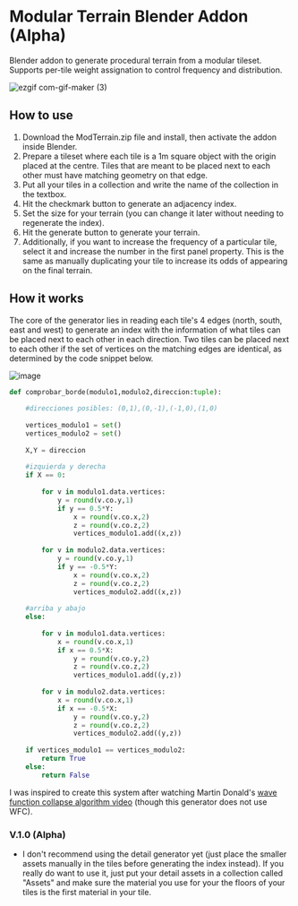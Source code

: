 # Modular Terrain Blender Addon (Alpha)
Blender addon to generate procedural terrain from a modular tileset. Supports per-tile weight assignation to control frequency and distribution.

![ezgif com-gif-maker (3)](https://user-images.githubusercontent.com/92323990/174451516-560c75f2-d121-445f-8c9b-b18d96c7fcea.gif)

## How to use
1. Download the ModTerrain.zip file and install, then activate the addon inside Blender.
2. Prepare a tileset where each tile is a 1m square object with the origin placed at the centre. Tiles that are meant to be placed next to each other must have matching geometry on that edge.
3. Put all your tiles in a collection and write the name of the collection in the textbox.
4. Hit the checkmark button to generate an adjacency index.
5. Set the size for your terrain (you can change it later without needing to regenerate the index).
6. Hit the generate button to generate your terrain.
7. Additionally, if you want to increase the frequency of a particular tile, select it and increase the number in the first panel property. This is the same as manually duplicating your tile to increase its odds of appearing on the final terrain.

## How it works
The core of the generator lies in reading each tile's 4 edges (north, south, east and west) to generate an index with the information of what tiles can be placed next to each other in each direction. Two tiles can be placed next to each other if the set of vertices on the matching edges are identical, as determined by the code snippet below.

![image](https://user-images.githubusercontent.com/92323990/174450654-37e7652e-58df-43cc-85e5-98d65d2dc3d8.png)


```python
def comprobar_borde(modulo1,modulo2,direccion:tuple):
    
    #direcciones posibles: (0,1),(0,-1),(-1,0),(1,0)
    
    vertices_modulo1 = set()
    vertices_modulo2 = set()
    
    X,Y = direccion
    
    #izquierda y derecha
    if X == 0:
    
        for v in modulo1.data.vertices:
            y = round(v.co.y,1)
            if y == 0.5*Y:
                x = round(v.co.x,2)
                z = round(v.co.z,2)
                vertices_modulo1.add((x,z))
                
        for v in modulo2.data.vertices:
            y = round(v.co.y,1)
            if y == -0.5*Y:
                x = round(v.co.x,2)
                z = round(v.co.z,2)
                vertices_modulo2.add((x,z))
    
    #arriba y abajo      
    else:
        
        for v in modulo1.data.vertices:
            x = round(v.co.x,1)
            if x == 0.5*X:
                y = round(v.co.y,2)
                z = round(v.co.z,2)
                vertices_modulo1.add((y,z))
                
        for v in modulo2.data.vertices:
            x = round(v.co.x,1)
            if x == -0.5*X:
                y = round(v.co.y,2)
                z = round(v.co.z,2)
                vertices_modulo2.add((y,z))
            
    if vertices_modulo1 == vertices_modulo2:
        return True
    else:
        return False
```
I was inspired to create this system after watching Martin Donald's [wave function collapse algorithm video](https://www.youtube.com/watch?v=2SuvO4Gi7uY) (though this generator does not use WFC).

### V.1.0 (Alpha)
- I don't recommend using the detail generator yet (just place the smaller assets manually in the tiles before generating the index instead). If you really do want to use it, just put your detail assets in a collection called "Assets" and make sure the material you use for your the floors of your tiles is the first material in your tile. 
